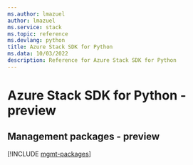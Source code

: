 ```yaml
---
ms.author: lmazuel
author: lmazuel
ms.service: stack
ms.topic: reference
ms.devlang: python
title: Azure Stack SDK for Python
ms.data: 10/03/2022
description: Reference for Azure Stack SDK for Python
---
```

# Azure Stack SDK for Python - preview

## Management packages - preview
[!INCLUDE [mgmt-packages](stack-mgmt-index.md)]